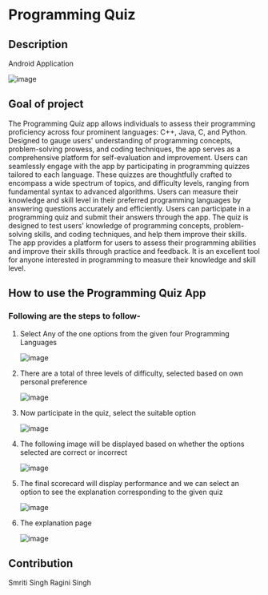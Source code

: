 # Programming Quiz
## Description
Android Application 

![image](https://i.ibb.co/qRkkQ6w/Picture9.jpg) 

## Goal of project
The Programming Quiz app allows individuals to assess their programming proficiency across four prominent languages: C++, Java, C, and Python. Designed to gauge users' understanding of programming concepts, problem-solving prowess, and coding techniques, the app serves as a comprehensive platform for self-evaluation and improvement.
Users can seamlessly engage with the app by participating in programming quizzes tailored to each language. These quizzes are thoughtfully crafted to encompass a wide spectrum of topics, and difficulty levels, ranging from fundamental syntax to advanced algorithms. Users can measure their knowledge and skill level in their preferred programming languages by answering questions accurately and efficiently.
Users can participate in a programming quiz and submit their answers through the app. The quiz is designed to test users' knowledge of programming concepts, problem-solving skills, and coding techniques, and help them improve their skills.
The app provides a platform for users to assess their programming abilities and improve their skills through practice and feedback. It is an excellent tool for anyone interested in programming to measure their knowledge and skill level.
## How to use the Programming Quiz App
### Following are the steps to follow-
1. Select Any of the one options from the given four Programming Languages
   
   ![image](https://i.ibb.co/XpjsVGt/Picture8.jpg)
   
2. There are a total of three levels of difficulty, selected based on own personal preference
   
   ![image](https://i.ibb.co/Xywm6PP/Picture7.jpg)
   
3. Now participate in the quiz, select the suitable option
   
    ![image](https://i.ibb.co/6Pwfx1b/Picture6.jpg)
   
4. The following image will be displayed based on whether the options selected are correct or incorrect
   
    ![image](https://i.ibb.co/9gHR2t0/Whats-App-Image-2024-09-15-at-16-34-46-29a3a78d.jpg)
   
5. The final scorecard will display performance and we can select an option to see the explanation corresponding to the given quiz
   
    ![image](https://i.ibb.co/sqrHRT1/Picture5.jpg)
   
6. The explanation page
   
    ![image](https://i.ibb.co/s9rqFxp/Picture10.jpg)
    
## Contribution
Smriti Singh
Ragini Singh
